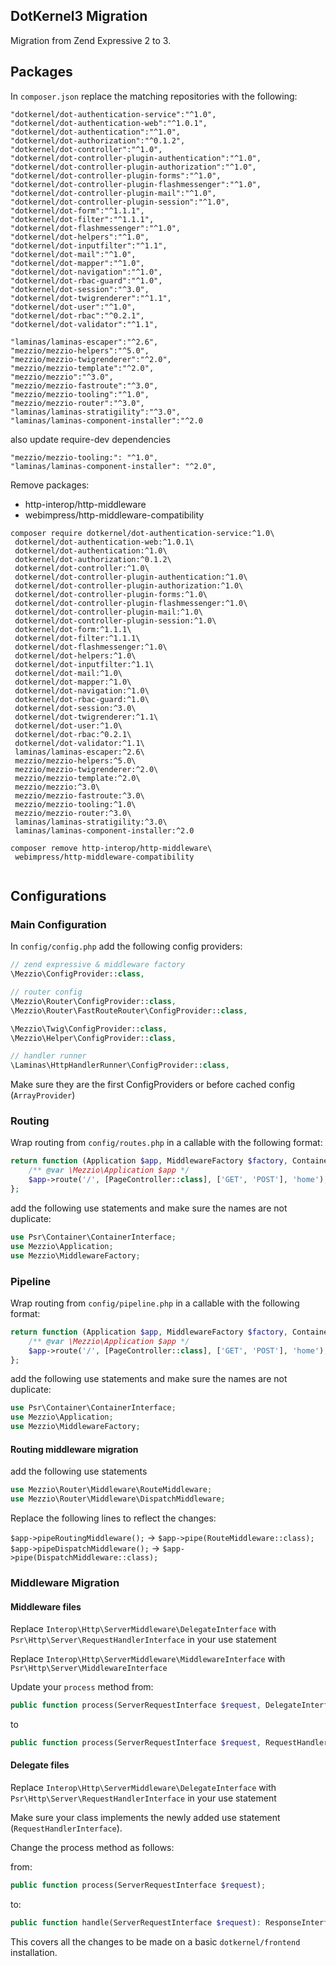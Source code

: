 DotKernel3 Migration
---

Migration from Zend Expressive 2 to 3.


## Packages

In `composer.json` replace the matching repositories with the following:

```  
"dotkernel/dot-authentication-service":"^1.0",
"dotkernel/dot-authentication-web":"^1.0.1",
"dotkernel/dot-authentication":"^1.0",
"dotkernel/dot-authorization":"^0.1.2",
"dotkernel/dot-controller":"^1.0",
"dotkernel/dot-controller-plugin-authentication":"^1.0",
"dotkernel/dot-controller-plugin-authorization":"^1.0",
"dotkernel/dot-controller-plugin-forms":"^1.0",
"dotkernel/dot-controller-plugin-flashmessenger":"^1.0",
"dotkernel/dot-controller-plugin-mail":"^1.0",
"dotkernel/dot-controller-plugin-session":"^1.0",
"dotkernel/dot-form":"^1.1.1",
"dotkernel/dot-filter":"^1.1.1",
"dotkernel/dot-flashmessenger":"^1.0",
"dotkernel/dot-helpers":"^1.0",
"dotkernel/dot-inputfilter":"^1.1",
"dotkernel/dot-mail":"^1.0",
"dotkernel/dot-mapper":"^1.0",
"dotkernel/dot-navigation":"^1.0",
"dotkernel/dot-rbac-guard":"^1.0",
"dotkernel/dot-session":"^3.0",
"dotkernel/dot-twigrenderer":"^1.1",
"dotkernel/dot-user":"^1.0",
"dotkernel/dot-rbac":"^0.2.1",
"dotkernel/dot-validator":"^1.1",

"laminas/laminas-escaper":"^2.6",
"mezzio/mezzio-helpers":"^5.0",
"mezzio/mezzio-twigrenderer":"^2.0",
"mezzio/mezzio-template":"^2.0",
"mezzio/mezzio":"^3.0",
"mezzio/mezzio-fastroute":"^3.0",
"mezzio/mezzio-tooling":"^1.0",
"mezzio/mezzio-router":"^3.0",
"laminas/laminas-stratigility":"^3.0",
"laminas/laminas-component-installer":"^2.0
```
also update require-dev dependencies
```
"mezzio/mezzio-tooling:": "^1.0",
"laminas/laminas-component-installer": "^2.0",

```

Remove packages: 
* http-interop/http-middleware 
* webimpress/http-middleware-compatibility
```
composer require dotkernel/dot-authentication-service:^1.0\
 dotkernel/dot-authentication-web:^1.0.1\
 dotkernel/dot-authentication:^1.0\
 dotkernel/dot-authorization:^0.1.2\
 dotkernel/dot-controller:^1.0\
 dotkernel/dot-controller-plugin-authentication:^1.0\
 dotkernel/dot-controller-plugin-authorization:^1.0\
 dotkernel/dot-controller-plugin-forms:^1.0\
 dotkernel/dot-controller-plugin-flashmessenger:^1.0\
 dotkernel/dot-controller-plugin-mail:^1.0\
 dotkernel/dot-controller-plugin-session:^1.0\
 dotkernel/dot-form:^1.1.1\
 dotkernel/dot-filter:^1.1.1\
 dotkernel/dot-flashmessenger:^1.0\
 dotkernel/dot-helpers:^1.0\
 dotkernel/dot-inputfilter:^1.1\
 dotkernel/dot-mail:^1.0\
 dotkernel/dot-mapper:^1.0\
 dotkernel/dot-navigation:^1.0\
 dotkernel/dot-rbac-guard:^1.0\
 dotkernel/dot-session:^3.0\
 dotkernel/dot-twigrenderer:^1.1\
 dotkernel/dot-user:^1.0\
 dotkernel/dot-rbac:^0.2.1\
 dotkernel/dot-validator:^1.1\
 laminas/laminas-escaper:^2.6\
 mezzio/mezzio-helpers:^5.0\
 mezzio/mezzio-twigrenderer:^2.0\
 mezzio/mezzio-template:^2.0\
 mezzio/mezzio:^3.0\
 mezzio/mezzio-fastroute:^3.0\
 mezzio/mezzio-tooling:^1.0\
 mezzio/mezzio-router:^3.0\
 laminas/laminas-stratigility:^3.0\
 laminas/laminas-component-installer:^2.0
 
composer remove http-interop/http-middleware\
 webimpress/http-middleware-compatibility


```

## Configurations

### Main Configuration
In `config/config.php` add the following config providers:

```php
// zend expressive & middleware factory
\Mezzio\ConfigProvider::class,

// router config
\Mezzio\Router\ConfigProvider::class,
\Mezzio\Router\FastRouteRouter\ConfigProvider::class,

\Mezzio\Twig\ConfigProvider::class,
\Mezzio\Helper\ConfigProvider::class,

// handler runner
\Laminas\HttpHandlerRunner\ConfigProvider::class,
```

Make sure they are the first ConfigProviders or before cached config (`ArrayProvider`)	

### Routing

Wrap routing from `config/routes.php` in a callable with the following format:

```php
return function (Application $app, MiddlewareFactory $factory, ContainerInterface $container) : void {
    /** @var \Mezzio\Application $app */
    $app->route('/', [PageController::class], ['GET', 'POST'], 'home');
};
```

add the following use statements and make sure the names are not duplicate:

```php
use Psr\Container\ContainerInterface;
use Mezzio\Application;
use Mezzio\MiddlewareFactory;
```

### Pipeline

Wrap routing from `config/pipeline.php` in a callable with the following format:

```php
return function (Application $app, MiddlewareFactory $factory, ContainerInterface $container) : void {
    /** @var \Mezzio\Application $app */
    $app->route('/', [PageController::class], ['GET', 'POST'], 'home');
};
```

add the following use statements and make sure the names are not duplicate:

```php
use Psr\Container\ContainerInterface;
use Mezzio\Application;
use Mezzio\MiddlewareFactory;
```


#### Routing middleware migration

add the following use statements
```php
use Mezzio\Router\Middleware\RouteMiddleware;
use Mezzio\Router\Middleware\DispatchMiddleware;
```

Replace the following lines to reflect the changes:

`$app->pipeRoutingMiddleware();` -> `$app->pipe(RouteMiddleware::class);`
`$app->pipeDispatchMiddleware();` -> `$app->pipe(DispatchMiddleware::class);`


### Middleware Migration

#### Middleware files

Replace `Interop\Http\ServerMiddleware\DelegateInterface` with
`Psr\Http\Server\RequestHandlerInterface` in your use statement

Replace `Interop\Http\ServerMiddleware\MiddlewareInterface` with
`Psr\Http\Server\MiddlewareInterface`

Update your `process` method from:
```php
public function process(ServerRequestInterface $request, DelegateInterface $delegate);
```
to
```php
public function process(ServerRequestInterface $request, RequestHandlerInterface $handler): ResponseInterface;
```

#### Delegate files

Replace `Interop\Http\ServerMiddleware\DelegateInterface` with
`Psr\Http\Server\RequestHandlerInterface` in your use statement

Make sure your class implements the newly added use statement (`RequestHandlerInterface`).

Change the process method as follows:

from:
```php
public function process(ServerRequestInterface $request);
```

to:
```php
public function handle(ServerRequestInterface $request): ResponseInterface;
```

This covers all the changes to be made on a basic `dotkernel/frontend` installation.

